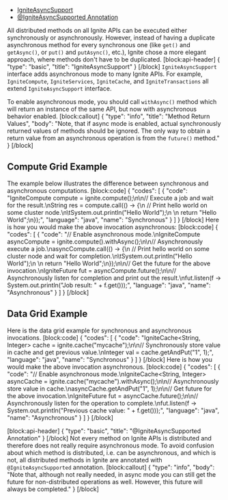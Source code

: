 * [IgniteAsyncSupport](doc:async-support#igniteasyncsupport)
* [@IgniteAsyncSupported Annotation](doc:async-support#igniteasyncsupported)
 
All distributed methods on all Ignite APIs can be executed either synchronously or asynchronously. However, instead of having a duplicate asynchronous method for every synchronous one (like `get()` and `getAsync()`, or `put()` and `putAsync()`, etc.), Ignite chose a more elegant approach, where methods don't have to be duplicated.
[block:api-header]
{
  "type": "basic",
  "title": "IgniteAsyncSupport"
}
[/block]
`IgniteAsyncSupport` interface adds asynchronous mode to many Ignite APIs. For example, `IgniteCompute`, `IgniteServices`, `IgniteCache`, and `IgniteTransactions` all extend `IgniteAsyncSupport` interface.

To enable asynchronous mode, you should call `withAsync()` method which will return an instance of the same API, but now with asynchronous behavior enabled. 
[block:callout]
{
  "type": "info",
  "title": "Method Return Values",
  "body": "Note, that if async mode is enabled, actual synchronously returned values of methods should be ignored. The only way to obtain a return value from an asynchronous operation is from the `future()` method."
}
[/block]
## Compute Grid Example
The example below illustrates the difference between synchronous and asynchronous computations.
[block:code]
{
  "codes": [
    {
      "code": "IgniteCompute compute = ignite.compute();\n\n// Execute a job and wait for the result.\nString res = compute.call(() -> {\n  // Print hello world on some cluster node.\n\tSystem.out.println(\"Hello World\");\n  \n  return \"Hello World\";\n});",
      "language": "java",
      "name": "Synchronous"
    }
  ]
}
[/block]
Here is how you would make the above invocation asynchronous:
[block:code]
{
  "codes": [
    {
      "code": "// Enable asynchronous mode.\nIgniteCompute asyncCompute = ignite.compute().withAsync();\n\n// Asynchronously execute a job.\nasyncCompute.call(() -> {\n  // Print hello world on some cluster node and wait for completion.\n\tSystem.out.println(\"Hello World\");\n  \n  return \"Hello World\";\n});\n\n// Get the future for the above invocation.\nIgniteFuture<String> fut = asyncCompute.future();\n\n// Asynchronously listen for completion and print out the result.\nfut.listen(f -> System.out.println(\"Job result: \" + f.get()));",
      "language": "java",
      "name": "Asynchronous"
    }
  ]
}
[/block]
## Data Grid Example
Here is the data grid example for synchronous and asynchronous invocations.
[block:code]
{
  "codes": [
    {
      "code": "IgniteCache<String, Integer> cache = ignite.cache(\"mycache\");\n\n// Synchronously store value in cache and get previous value.\nInteger val = cache.getAndPut(\"1\", 1);",
      "language": "java",
      "name": "Synchronous"
    }
  ]
}
[/block]
Here is how you would make the above invocation asynchronous.
[block:code]
{
  "codes": [
    {
      "code": "// Enable asynchronous mode.\nIgniteCache<String, Integer> asyncCache = ignite.cache(\"mycache\").withAsync();\n\n// Asynchronously store value in cache.\nasyncCache.getAndPut(\"1\", 1);\n\n// Get future for the above invocation.\nIgniteFuture<Integer> fut = asyncCache.future();\n\n// Asynchronously listen for the operation to complete.\nfut.listen(f -> System.out.println(\"Previous cache value: \" + f.get()));",
      "language": "java",
      "name": "Asynchronous"
    }
  ]
}
[/block]

[block:api-header]
{
  "type": "basic",
  "title": "@IgniteAsyncSupported Annotation"
}
[/block]
Not every method on Ignite APIs is distributed and therefore does not really require asynchronous mode. To avoid confusion about which method is distributed, i.e. can be asynchronous, and which is not, all distributed methods in Ignite are annotated with `@IgniteAsyncSupported` annotation.
[block:callout]
{
  "type": "info",
  "body": "Note that, although not really needed, in async mode you can still get the future for non-distributed operations as well.  However, this future will always be completed."
}
[/block]